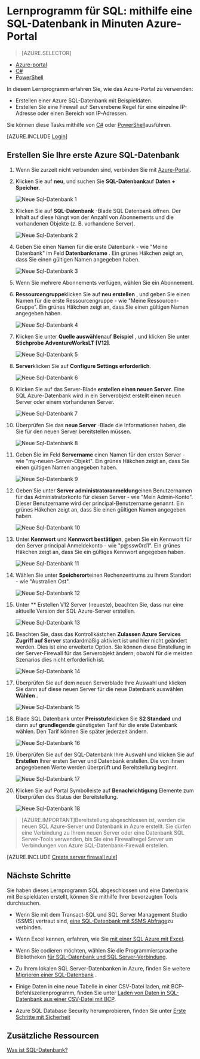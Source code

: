 <properties
    pageTitle="Lernprogramm für SQL: Erstellen einer SQL-Datenbank | Microsoft Azure"
    description="Informationen Sie zum Einrichten einer logischen SQL-Datenbankserver, Server Firewallregel SQL-Datenbank und Beispieldaten. Außerdem Informationen Sie zum Verbinden mit Clienttools, Konfigurieren von Benutzern und eine Firewallregel Datenbank einrichten."
    keywords="Lernprogramm für SQL, erstellen Sie eine SQL­Datenbank"
    services="sql-database"
    documentationCenter=""
    authors="CarlRabeler"
    manager="jhubbard"
    editor=""/>


<tags
    ms.service="sql-database"
    ms.workload="data-management"
    ms.tgt_pltfrm="na"
    ms.devlang="na"
    ms.topic="hero-article"
    ms.date="09/07/2016"
    ms.author="carlrab"/>


# <a name="sql-database-tutorial-create-a-sql-database-in-minutes-by-using-the-azure-portal"></a>Lernprogramm für SQL: mithilfe eine SQL-Datenbank in Minuten Azure-Portal

> [AZURE.SELECTOR]
- [Azure-portal](sql-database-get-started.md)
- [C#](sql-database-get-started-csharp.md)
- [PowerShell](sql-database-get-started-powershell.md)

In diesem Lernprogramm erfahren Sie, wie das Azure-Portal zu verwenden:

- Erstellen einer Azure SQL-Datenbank mit Beispieldaten.
- Erstellen Sie eine Firewall auf Serverebene Regel für eine einzelne IP-Adresse oder einen Bereich von IP-Adressen.

Sie können diese Tasks mithilfe von [C#](sql-database-get-started-csharp.md) oder [PowerShell](sql-database-get-started-powershell.md)ausführen.

[AZURE.INCLUDE [Login](../../includes/azure-getting-started-portal-login.md)]

<a name="create-logical-server-bk"></a>

## <a name="create-your-first-azure-sql-database"></a>Erstellen Sie Ihre erste Azure SQL-Datenbank 

1. Wenn Sie zurzeit nicht verbunden sind, verbinden Sie mit [Azure-Portal](http://portal.azure.com).
2. Klicken Sie auf **neu**, und suchen Sie **SQL-Datenbank**auf **Daten + Speicher**.

    ![Neue Sql-Datenbank 1](./media/sql-database-get-started/sql-database-new-database-1.png)

3. Klicken Sie auf **SQL-Datenbank** -Blade SQL Datenbank öffnen. Der Inhalt auf diese hängt von der Anzahl von Abonnements und die vorhandenen Objekte (z. B. vorhandene Server).

    ![Neue Sql-Datenbank 2](./media/sql-database-get-started/sql-database-new-database-2.png)

4. Geben Sie einen Namen für die erste Datenbank - wie "Meine Datenbank" im Feld **Datenbankname** . Ein grünes Häkchen zeigt an, dass Sie einen gültigen Namen angegeben haben.

    ![Neue Sql-Datenbank 3](./media/sql-database-get-started/sql-database-new-database-3.png)

5. Wenn Sie mehrere Abonnements verfügen, wählen Sie ein Abonnement.
6. **Ressourcengruppe**klicken Sie auf **neu erstellen** , und geben Sie einen Namen für die erste Ressourcengruppe - wie "Meine Ressourcen-Gruppe". Ein grünes Häkchen zeigt an, dass Sie einen gültigen Namen angegeben haben.

    ![Neue Sql-Datenbank 4](./media/sql-database-get-started/sql-database-new-database-4.png)

7. Klicken Sie unter **Quelle auswählen**auf **Beispiel** , und klicken Sie unter **Stichprobe** **AdventureWorksLT [V12]**.

    ![Neue Sql-Datenbank 5](./media/sql-database-get-started/sql-database-new-database-5.png)

8. **Server**klicken Sie auf **Configure Settings erforderlich**.

    ![Neue Sql-Datenbank 6](./media/sql-database-get-started/sql-database-new-database-6.png)

9. Klicken Sie auf das Server-Blade **erstellen einen neuen Server**. Eine SQL Azure-Datenbank wird in ein Serverobjekt erstellt einen neuen Server oder einem vorhandenen Server.

    ![Neue Sql-Datenbank 7](./media/sql-database-get-started/sql-database-new-database-7.png)

10. Überprüfen Sie das **neue Server** -Blade die Informationen haben, die Sie für den neuen Server bereitstellen müssen.

    ![Neue Sql-Datenbank 8](./media/sql-database-get-started/sql-database-new-database-8.png)

11. Geben Sie im Feld **Servername** einen Namen für den ersten Server - wie "my-neuen-Server-Objekt". Ein grünes Häkchen zeigt an, dass Sie einen gültigen Namen angegeben haben.

    ![Neue Sql-Datenbank 9](./media/sql-database-get-started/sql-database-new-database-9.png)
 
12. Geben Sie unter **Server administratoranmeldung**einen Benutzernamen für das Administratorkonto für diesen Server - wie "Mein Admin-Konto". Dieser Benutzername wird der principal-Benutzername genannt. Ein grünes Häkchen zeigt an, dass Sie einen gültigen Namen angegeben haben.

    ![Neue Sql-Datenbank 10](./media/sql-database-get-started/sql-database-new-database-10.png)

13. Unter **Kennwort** und **Kennwort bestätigen**, geben Sie ein Kennwort für den Server principal Anmeldekonto - wie "p@ssw0rd1". Ein grünes Häkchen zeigt an, dass Sie ein gültiges Kennwort angegeben haben.

    ![Neue Sql-Datenbank 11](./media/sql-database-get-started/sql-database-new-database-11.png)
 
14. Wählen Sie unter **Speicherort**einen Rechenzentrums zu Ihrem Standort - wie "Australien Ost".

    ![Neue Sql-Datenbank 12](./media/sql-database-get-started/sql-database-new-database-12.png)

15. Unter ** Erstellen V12 Server (neueste), beachten Sie, dass nur eine aktuelle Version der SQL Azure-Server erstellen.

    ![Neue Sql-Datenbank 13](./media/sql-database-get-started/sql-database-new-database-13.png)

16. Beachten Sie, dass das Kontrollkästchen **Zulassen Azure Services Zugriff auf Server** standardmäßig aktiviert ist und hier nicht geändert werden. Dies ist eine erweiterte Option. Sie können diese Einstellung in der Server-Firewall für das Serverobjekt ändern, obwohl für die meisten Szenarios dies nicht erforderlich ist.

    ![Neue Sql-Datenbank 14](./media/sql-database-get-started/sql-database-new-database-14.png)

17. Überprüfen Sie auf dem neuen Serverblade Ihre Auswahl und klicken Sie dann auf diese neuen Server für die neue Datenbank auswählen **Wählen** .

    ![Neue Sql-Datenbank 15](./media/sql-database-get-started/sql-database-new-database-15.png)

18. Blade SQL Datenbank unter **Preisstufe**klicken Sie **S2 Standard** und dann auf **grundlegende** günstigsten Tarif für die erste Datenbank wählen. Den Tarif können Sie später jederzeit ändern.

    ![Neue Sql-Datenbank 16](./media/sql-database-get-started/sql-database-new-database-16.png)

19. Überprüfen Sie auf der SQL-Datenbank Ihre Auswahl und klicken Sie auf **Erstellen** Ihrer ersten Server und Datenbank erstellen. Die von Ihnen angegebenen Werte werden überprüft und Bereitstellung beginnt.

    ![Neue Sql-Datenbank 17](./media/sql-database-get-started/sql-database-new-database-17.png)

20. Klicken Sie auf Portal Symbolleiste auf **Benachrichtigung** Elemente zum Überprüfen des Status der Bereitstellung.

    ![Neue Sql-Datenbank 18](./media/sql-database-get-started/sql-database-new-database-18.png)

>[AZURE.IMPORTANT]Bereitstellung abgeschlossen ist, werden die neuen SQL Azure-Server und Datenbank in Azure erstellt. Sie dürfen eine Verbindung zu Ihrem neuen Server oder eine Datenbank SQL Server-Tools verwenden, bis Sie eine Firewallregel Server um Verbindungen von Azure SQL-Datenbank-Firewall erstellen.

[AZURE.INCLUDE [Create server firewall rule](../../includes/sql-database-create-new-server-firewall-portal.md)]

## <a name="next-steps"></a>Nächste Schritte
Sie haben dieses Lernprogramm SQL abgeschlossen und eine Datenbank mit Beispieldaten erstellt, können Sie mithilfe Ihrer bevorzugten Tools durchsuchen.

- Wenn Sie mit dem Transact-SQL und SQL Server Management Studio (SSMS) vertraut sind, [eine SQL-Datenbank mit SSMS Abfrage](sql-database-connect-query-ssms.md)zu verbinden.

- Wenn Excel kennen, erfahren, wie Sie [mit einer SQL Azure mit Excel](sql-database-connect-excel.md).

- Wenn Sie codieren möchten, wählen Sie die Programmiersprache Bibliotheken [für SQL-Datenbank und SQL Server-Verbindung](sql-database-libraries.md).

- Zu Ihrem lokalen SQL Server-Datenbanken in Azure, finden Sie weitere [Migrieren einer SQL-Datenbank](sql-database-cloud-migrate.md) .

- Einige Daten in eine neue Tabelle in einer CSV-Datei laden, mit BCP-Befehlszeilenprogramm, finden Sie unter [Laden von Daten in SQL-Datenbank aus einer CSV-Datei mit BCP](sql-database-load-from-csv-with-bcp.md).

- Azure SQL Database Security herumprobieren, finden Sie unter [Erste Schritte mit Sicherheit](sql-database-get-started-security.md)


## <a name="additional-resources"></a>Zusätzliche Ressourcen

[Was ist SQL-Datenbank?](sql-database-technical-overview.md)
